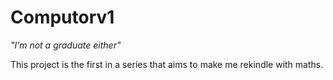 # Computorv1
<em>"I’m not a graduate either"</em><br>

This project is the first in a series that aims to make me rekindle with maths.
